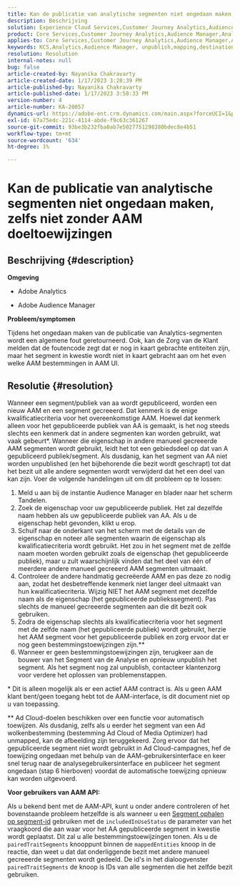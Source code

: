 ```yaml
---
title: Kan de publicatie van analytische segmenten niet ongedaan maken, zelfs niet zonder AAM doeltoewijzingen
description: Beschrijving
solution: Experience Cloud Services,Customer Journey Analytics,Audience Manager,Analytics
product: Core Services,Customer Journey Analytics,Audience Manager,Analytics
applies-to: Core Services,Customer Journey Analytics,Audience Manager,Analytics
keywords: KCS,Analytics,Audience Manager, unpublish,mapping,destination
resolution: Resolution
internal-notes: null
bug: false
article-created-by: Nayanika Chakravarty
article-created-date: 1/17/2023 3:28:39 PM
article-published-by: Nayanika Chakravarty
article-published-date: 1/17/2023 3:58:33 PM
version-number: 4
article-number: KA-20057
dynamics-url: https://adobe-ent.crm.dynamics.com/main.aspx?forceUCI=1&pagetype=entityrecord&etn=knowledgearticle&id=d63cf899-7b96-ed11-aad1-6045bd006ce9
exl-id: 67a75edc-221c-4114-abde-f9c63c361267
source-git-commit: 93be3b232fba0ab7e5027751298280bdec8e4b51
workflow-type: tm+mt
source-wordcount: '634'
ht-degree: 1%

---
```


# Kan de publicatie van analytische segmenten niet ongedaan maken, zelfs niet zonder AAM doeltoewijzingen

## Beschrijving {#description}


<b>Omgeving</b>

- Adobe Analytics

- Adobe Audience Manager

<b>Probleem/symptomen</b>

Tijdens het ongedaan maken van de publicatie van Analytics-segmenten wordt een algemene fout geretourneerd. Ook, kan de Zorg van de Klant melden dat de foutencode zegt dat er nog in kaart gebrachte entiteiten zijn, maar het segment in kwestie wordt niet in kaart gebracht aan om het even welke AAM bestemmingen in AAM UI.


## Resolutie {#resolution}


Wanneer een segment/publiek van aa wordt gepubliceerd, worden een nieuw AAM en een segment gecreeerd. Dat kenmerk is de enige kwalificatiecriteria voor het overeenkomstige AAM. Hoewel dat kenmerk alleen voor het gepubliceerde publiek van AA is gemaakt, is het nog steeds slechts een kenmerk dat in andere segmenten kan worden gebruikt, wat vaak gebeurt\*. Wanneer die eigenschap in andere manueel gecreeerde AAM segmenten wordt gebruikt, leidt het tot een gebiedsdeel op dat van A gepubliceerd publiek/segment. Als dusdanig, kan het segment van AA niet worden unpublished (en het bijbehorende die bezit wordt geschrapt) tot dat het bezit uit alle andere segmenten wordt verwijderd dat het een deel van kan zijn. Voer de volgende handelingen uit om dit probleem op te lossen:

1. Meld u aan bij de instantie Audience Manager en blader naar het scherm Tandelen.
2. Zoek de eigenschap voor uw gepubliceerde publiek. Het zal dezelfde naam hebben als uw gepubliceerde publiek van AA. Als u de eigenschap hebt gevonden, klikt u erop.
3. Schuif naar de onderkant van het scherm met de details van de eigenschap en noteer alle segmenten waarin de eigenschap als kwalificatiecriteria wordt gebruikt. Het zou in het segment met de zelfde naam moeten worden gebruikt zoals de eigenschap (het gepubliceerde publiek), maar u zult waarschijnlijk vinden dat het deel van één of meerdere andere manueel gecreeerd AAM segmenten uitmaakt.
4. Controleer de andere handmatig gecreëerde AAM en pas deze zo nodig aan, zodat het desbetreffende kenmerk niet langer deel uitmaakt van hun kwalificatiecriteria. Wijzig NIET het AAM segment met dezelfde naam als de eigenschap (het gepubliceerde publiekssegment). Pas slechts de manueel gecreeerde segmenten aan die dit bezit ook gebruiken.
5. Zodra de eigenschap slechts als kwalificatiecriteria voor het segment met de zelfde naam (het gepubliceerde publiek) wordt gebruikt, herzie het AAM segment voor het gepubliceerde publiek en zorg ervoor dat er nog geen bestemmingstoewijzingen zijn.\*\*
6. Wanneer er geen bestemmingstoewijzingen zijn, terugkeer aan de bouwer van het Segment van de Analyse en opnieuw unpublish het segment. Als het segment nog zal unpublish, contacteer klantenzorg voor verdere het oplossen van problemenstappen.


\* Dit is alleen mogelijk als er een actief AAM contract is. Als u geen AAM klant bent/geen toegang hebt tot de AAM-interface, is dit document niet op u van toepassing.

\*\* Ad Cloud-doelen beschikken over een functie voor automatisch toewijzen. Als dusdanig, zelfs als u eerder het segment van een Ad wolkenbestemming (bestemming Ad Cloud of Media Optimizer) had unmapped, kan de afbeelding zijn teruggekeerd. Zorg ervoor dat het gepubliceerde segment niet wordt gebruikt in Ad Cloud-campagnes, hef de toewijzing ongedaan met behulp van de AAM-gebruikersinterface en keer snel terug naar de analysegebruikersinterface en publiceer het segment ongedaan (stap 6 hierboven) voordat de automatische toewijzing opnieuw kan worden uitgevoerd.

<b>Voor gebruikers van AAM API:</b>

Als u bekend bent met de AAM-API, kunt u onder andere controleren of het bovenstaande probleem hetzelfde is als wanneer u een [Segment ophalen op segment-id](https://bank.demdex.com/portal/swagger/index.html#/Segments%20API/get_segments__sid_) gebruiken met de `includedInUseStatus` de parameter van het vraagkoord die aan waar voor het AA gepubliceerde segment in kwestie wordt geplaatst. Dit zal u alle bestemmingstoewijzingen tonen. Als u de `pairedTraitSegments` knooppunt binnen de `mappedEntities` knoop in de reactie, dan weet u dat dat onderliggende bezit met andere manueel gecreeerde segmenten wordt gedeeld. De id&#39;s in het dialoogvenster `pairedTraitSegments` de knoop is IDs van alle segmenten die het zelfde bezit gebruiken.
